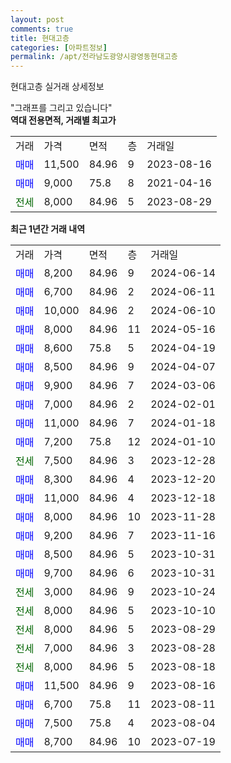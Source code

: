 ```yaml
---
layout: post
comments: true
title: 현대고층
categories: [아파트정보]
permalink: /apt/전라남도광양시광영동현대고층
---
```


현대고층 실거래 상세정보

<script type="text/javascript">
  google.charts.load('current', {'packages':['line', 'corechart']});
  google.charts.setOnLoadCallback(drawChart);

  function drawChart() {
    var data = new google.visualization.DataTable();
    data.addColumn('date', '거래일');
    data.addColumn('number', "매매");
    data.addColumn('number', "전세");
    data.addColumn('number', "전매");

    data.addRows([[new Date(Date.parse("2024-06-14")), 8200, null, null], [new Date(Date.parse("2024-06-11")), 6700, null, null], [new Date(Date.parse("2024-06-10")), 10000, null, null], [new Date(Date.parse("2024-05-16")), 8000, null, null], [new Date(Date.parse("2024-04-19")), 8600, null, null], [new Date(Date.parse("2024-04-07")), 8500, null, null], [new Date(Date.parse("2024-03-06")), 9900, null, null], [new Date(Date.parse("2024-02-01")), 7000, null, null], [new Date(Date.parse("2024-01-18")), 11000, null, null], [new Date(Date.parse("2024-01-10")), 7200, null, null], [new Date(Date.parse("2023-12-28")), null, 7500, null], [new Date(Date.parse("2023-12-20")), 8300, null, null], [new Date(Date.parse("2023-12-18")), 11000, null, null], [new Date(Date.parse("2023-11-28")), 8000, null, null], [new Date(Date.parse("2023-11-16")), 9200, null, null], [new Date(Date.parse("2023-10-31")), 8500, null, null], [new Date(Date.parse("2023-10-31")), 9700, null, null], [new Date(Date.parse("2023-10-24")), null, 3000, null], [new Date(Date.parse("2023-10-10")), null, 8000, null], [new Date(Date.parse("2023-08-29")), null, 8000, null], [new Date(Date.parse("2023-08-28")), null, 7000, null], [new Date(Date.parse("2023-08-18")), null, 8000, null], [new Date(Date.parse("2023-08-16")), 11500, null, null], [new Date(Date.parse("2023-08-11")), 6700, null, null], [new Date(Date.parse("2023-08-04")), 7500, null, null], [new Date(Date.parse("2023-07-19")), 8700, null, null]]);

    var options = {
      hAxis: {
        format: 'yyyy/MM/dd'
      },    
      lineWidth: 0,
      pointsVisible: true,    
      title: '최근 1년간 유형별 실거래가 분포',
      legend: { position: 'bottom' }
    };

    var formatter = new google.visualization.NumberFormat({pattern:'###,###'} );
    formatter.format(data, 1);
    formatter.format(data, 2);
    
    setTimeout(function() {
        var chart = new google.visualization.LineChart(document.getElementById('columnchart_material'));
        chart.draw(data, (options));
        document.getElementById('loading').style.display = 'none';
    }, 200);
  }
</script>


<div id="loading" style="z-index:20; display: block; margin-left: 0px">"그래프를 그리고 있습니다"</div>
<div id="columnchart_material" style="width: 95%; margin-left: 0px; display: block"></div>
<!-- contents start -->
<b>역대 전용면적, 거래별 최고가</b>
<table class="sortable">
    <tr>
      <td>거래</td>
      <td>가격</td>
      <td>면적</td>
      <td>층</td>
      <td>거래일</td>
    </tr>
        <tr>
          <td><a style="color: blue">매매</a></td>
          <td>11,500</td>
          <td>84.96</td>
          <td>9</td>
          <td>2023-08-16</td>
        </tr>            <tr>
          <td><a style="color: blue">매매</a></td>
          <td>9,000</td>
          <td>75.8</td>
          <td>8</td>
          <td>2021-04-16</td>
        </tr>        
        <tr>
              <td><a style="color: darkgreen">전세</a></td>
              <td>8,000</td>
              <td>84.96</td>
              <td>5</td>
              <td>2023-08-29</td>
            </tr>        
    
</table>

<b>최근 1년간 거래 내역</b>

<table class="sortable">
    <tr>
      <td>거래</td>
      <td>가격</td>
      <td>면적</td>
      <td>층</td>
      <td>거래일</td>
    </tr>
    <tr>
      <td><a style="color: blue">매매</a></td>
      <td>8,200</td>
      <td>84.96</td>
      <td>9</td>
      <td>2024-06-14</td>
    </tr>          <tr>
      <td><a style="color: blue">매매</a></td>
      <td>6,700</td>
      <td>84.96</td>
      <td>2</td>
      <td>2024-06-11</td>
    </tr>          <tr>
      <td><a style="color: blue">매매</a></td>
      <td>10,000</td>
      <td>84.96</td>
      <td>2</td>
      <td>2024-06-10</td>
    </tr>          <tr>
      <td><a style="color: blue">매매</a></td>
      <td>8,000</td>
      <td>84.96</td>
      <td>11</td>
      <td>2024-05-16</td>
    </tr>          <tr>
      <td><a style="color: blue">매매</a></td>
      <td>8,600</td>
      <td>75.8</td>
      <td>5</td>
      <td>2024-04-19</td>
    </tr>          <tr>
      <td><a style="color: blue">매매</a></td>
      <td>8,500</td>
      <td>84.96</td>
      <td>9</td>
      <td>2024-04-07</td>
    </tr>          <tr>
      <td><a style="color: blue">매매</a></td>
      <td>9,900</td>
      <td>84.96</td>
      <td>7</td>
      <td>2024-03-06</td>
    </tr>          <tr>
      <td><a style="color: blue">매매</a></td>
      <td>7,000</td>
      <td>84.96</td>
      <td>2</td>
      <td>2024-02-01</td>
    </tr>          <tr>
      <td><a style="color: blue">매매</a></td>
      <td>11,000</td>
      <td>84.96</td>
      <td>7</td>
      <td>2024-01-18</td>
    </tr>          <tr>
      <td><a style="color: blue">매매</a></td>
      <td>7,200</td>
      <td>75.8</td>
      <td>12</td>
      <td>2024-01-10</td>
    </tr>          <tr>
      <td><a style="color: darkgreen">전세</a></td>
      <td>7,500</td>
      <td>84.96</td>
      <td>3</td>
      <td>2023-12-28</td>
    </tr>          <tr>
      <td><a style="color: blue">매매</a></td>
      <td>8,300</td>
      <td>84.96</td>
      <td>4</td>
      <td>2023-12-20</td>
    </tr>          <tr>
      <td><a style="color: blue">매매</a></td>
      <td>11,000</td>
      <td>84.96</td>
      <td>4</td>
      <td>2023-12-18</td>
    </tr>          <tr>
      <td><a style="color: blue">매매</a></td>
      <td>8,000</td>
      <td>84.96</td>
      <td>10</td>
      <td>2023-11-28</td>
    </tr>          <tr>
      <td><a style="color: blue">매매</a></td>
      <td>9,200</td>
      <td>84.96</td>
      <td>7</td>
      <td>2023-11-16</td>
    </tr>          <tr>
      <td><a style="color: blue">매매</a></td>
      <td>8,500</td>
      <td>84.96</td>
      <td>5</td>
      <td>2023-10-31</td>
    </tr>          <tr>
      <td><a style="color: blue">매매</a></td>
      <td>9,700</td>
      <td>84.96</td>
      <td>6</td>
      <td>2023-10-31</td>
    </tr>          <tr>
      <td><a style="color: darkgreen">전세</a></td>
      <td>3,000</td>
      <td>84.96</td>
      <td>9</td>
      <td>2023-10-24</td>
    </tr>          <tr>
      <td><a style="color: darkgreen">전세</a></td>
      <td>8,000</td>
      <td>84.96</td>
      <td>5</td>
      <td>2023-10-10</td>
    </tr>          <tr>
      <td><a style="color: darkgreen">전세</a></td>
      <td>8,000</td>
      <td>84.96</td>
      <td>5</td>
      <td>2023-08-29</td>
    </tr>          <tr>
      <td><a style="color: darkgreen">전세</a></td>
      <td>7,000</td>
      <td>84.96</td>
      <td>3</td>
      <td>2023-08-28</td>
    </tr>          <tr>
      <td><a style="color: darkgreen">전세</a></td>
      <td>8,000</td>
      <td>84.96</td>
      <td>5</td>
      <td>2023-08-18</td>
    </tr>          <tr>
      <td><a style="color: blue">매매</a></td>
      <td>11,500</td>
      <td>84.96</td>
      <td>9</td>
      <td>2023-08-16</td>
    </tr>          <tr>
      <td><a style="color: blue">매매</a></td>
      <td>6,700</td>
      <td>75.8</td>
      <td>11</td>
      <td>2023-08-11</td>
    </tr>          <tr>
      <td><a style="color: blue">매매</a></td>
      <td>7,500</td>
      <td>75.8</td>
      <td>4</td>
      <td>2023-08-04</td>
    </tr>          <tr>
      <td><a style="color: blue">매매</a></td>
      <td>8,700</td>
      <td>84.96</td>
      <td>10</td>
      <td>2023-07-19</td>
    </tr>      </table>
<!-- contents end -->    


